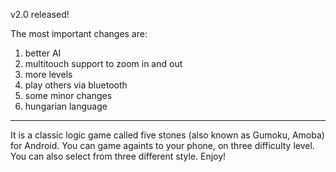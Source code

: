 v2.0 released!

The most important changes are:
  1. better AI
  1. multitouch support to zoom in and out
  1. more levels
  1. play others via bluetooth
  1. some minor changes
  1. hungarian language


---

It is a classic logic game called five stones (also known as Gumoku, Amoba) for Android. You can game againts to your phone, on three difficulty level. You can also select from three different style. Enjoy!
